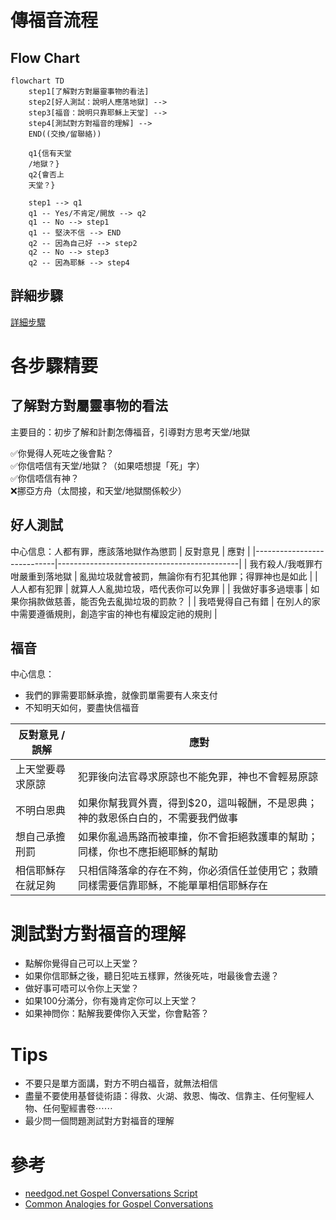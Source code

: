 # 傳福音流程

## Flow Chart
```mermaid
flowchart TD
    step1[了解對方對屬靈事物的看法]
    step2[好人測試：說明人應落地獄] -->
    step3[福音：說明只靠耶穌上天堂] -->
    step4[測試對方對福音的理解] -->
    END((交換/留聯絡))

    q1{信有天堂
    /地獄？}
    q2{會否上
    天堂？}
    
    step1 --> q1
    q1 -- Yes/不肯定/開放 --> q2
    q1 -- No --> step1
    q1 -- 堅決不信 --> END
    q2 -- 因為自己好 --> step2
    q2 -- No --> step3
    q2 -- 因為耶穌 --> step4
```

## 詳細步驟
[詳細步驟](https://gist.github.com/KenHung/94a9b93ded2acff3f7eb453338e17a68#file-script-md)

# 各步驟精要
## 了解對方對屬靈事物的看法
主要目的：初步了解和計劃怎傳福音，引導對方思考天堂/地獄

✅你覺得人死咗之後會點？  
✅你信唔信有天堂/地獄？（如果唔想提「死」字）  
✅你信唔信有神？  
❌挪亞方舟（太間接，和天堂/地獄關係較少）  

## 好人測試
中心信息：人都有罪，應該落地獄作為懲罰
| 反對意見                    | 應對                                         |
|----------------------------|---------------------------------------------|
| 我冇殺人/我嘅罪冇咁嚴重到落地獄 | 亂拋垃圾就會被罰，無論你有冇犯其他罪；得罪神也是如此 |
| 人人都有犯罪                 | 就算人人亂拋垃圾，唔代表你可以免罪                |
| 我做好事多過壞事             | 如果你捐款做慈善，能否免去亂拋垃圾的罰款？          |
| 我唔覺得自己有錯           | 在別人的家中需要遵循規則，創造宇宙的神也有權設定祂的規則 |

## 福音
中心信息：
- 我們的罪需要耶穌承擔，就像罰單需要有人來支付
- 不知明天如何，要盡快信福音

| 反對意見 / 誤解              | 應對                                         |
|----------------------------|---------------------------------------------|
| 上天堂要尋求原諒             | 犯罪後向法官尋求原諒也不能免罪，神也不會輕易原諒     |
| 不明白恩典 | 如果你幫我買外賣，得到$20，這叫報酬，不是恩典；神的救恩係白白的，不需要我們做事 |
| 想自己承擔刑罰 | 如果你亂過馬路而被車撞，你不會拒絕救護車的幫助；同樣，你也不應拒絕耶穌的幫助 |
| 相信耶穌存在就足夠 | 只相信降落傘的存在不夠，你必須信任並使用它；救贖同樣需要信靠耶穌，不能單單相信耶穌存在 |

# 測試對方對福音的理解
- 點解你覺得自己可以上天堂？
- 如果你信耶穌之後，聽日犯咗五樣罪，然後死咗，咁最後會去邊？
- 做好事可唔可以令你上天堂？
- 如果100分滿分，你有幾肯定你可以上天堂？
- 如果神問你：點解我要俾你入天堂，你會點答？

# Tips
- 不要只是單方面講，對方不明白福音，就無法相信
- 盡量不要使用基督徒術語：得救、火湖、救恩、悔改、信靠主、任何聖經人物、任何聖經書卷⋯⋯
- 最少問一個問題測試對方對福音的理解

# 參考
- [needgod.net Gospel Conversations Script](https://www.needgod.net/script)
- [Common Analogies for Gospel Conversations](https://www.youtube.com/watch?v=mPTVgRuKj60)
